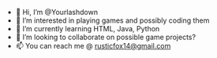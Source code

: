- 👋 Hi, I’m @Yourlashdown
- 👀 I’m interested in playing games and possibly coding them
- 🌱 I’m currently learning HTML, Java, Python
- 💞️ I’m looking to collaborate on possible game projects?
- 📫 You can reach me @ rusticfox14@gmail.com

<!---
Yourlashdown/Yourlashdown is a ✨ special ✨ repository because its `README.md` (this file) appears on your GitHub profile.
You can click the Preview link to take a look at your changes.
--->
